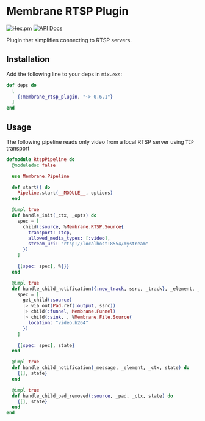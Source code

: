 # Membrane RTSP Plugin

[![Hex.pm](https://img.shields.io/hexpm/v/membrane_rtsp_plugin.svg)](https://hex.pm/packages/membrane_rtsp_plugin)
[![API Docs](https://img.shields.io/badge/api-docs-yellow.svg?style=flat)](https://hexdocs.pm/membrane_rtsp_plugin)

Plugin that simplifies connecting to RTSP servers.

## Installation

Add the following line to your deps in `mix.exs`:

```elixir
def deps do
  [
    {:membrane_rtsp_plugin, "~> 0.6.1"}
  ]
end
```

## Usage

The following pipeline reads only video from a local RTSP server using `TCP` transport

```elixir
defmodule RtspPipeline do
  @moduledoc false

  use Membrane.Pipeline

  def start() do
    Pipeline.start(__MODULE__, options)
  end

  @impl true
  def handle_init(_ctx, _opts) do
    spec = [
      child(:source, %Membrane.RTSP.Source{
        transport: :tcp,
        allowed_media_types: [:video],
        stream_uri: "rtsp://localhost:8554/mystream"
      })
    ]

    {[spec: spec], %{}}
  end

  @impl true
  def handle_child_notification({:new_track, ssrc, _track}, _element, _ctx, state) do
    spec = [
      get_child(:source)
      |> via_out(Pad.ref(:output, ssrc))
      |> child(:funnel, Membrane.Funnel)
      |> child(:sink, , %Membrane.File.Source{
        location: "video.h264"
      })
    ]

    {[spec: spec], state}
  end

  @impl true
  def handle_child_notification(_message, _element, _ctx, state) do
    {[], state}
  end

  @impl true
  def handle_child_pad_removed(:source, _pad, _ctx, state) do
    {[], state}
  end
end
```
